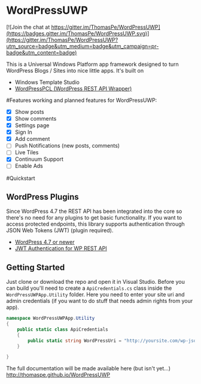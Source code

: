 # WordPressUWP

[![Join the chat at https://gitter.im/ThomasPe/WordPressUWP](https://badges.gitter.im/ThomasPe/WordPressUWP.svg)](https://gitter.im/ThomasPe/WordPressUWP?utm_source=badge&utm_medium=badge&utm_campaign=pr-badge&utm_content=badge)

This is a Universal Windows Platform app framework designed to turn WordPress Blogs / Sites into nice little apps. It's built on
* Windows Template Studio
* [WordPressPCL (WordPress REST API Wrapper)](https://github.com/ThomasPe/WordPressPCL)

#Features
working and planned features for WordPressUWP:
- [x] Show posts
- [x] Show comments
- [x] Settings page
- [x] Sign In
- [x] Add comment
- [ ] Push Notifications (new posts, comments)
- [ ] Live Tiles
- [x] Continuum Support
- [ ] Enable Ads

#Quickstart

## WordPress Plugins
Since WordPress 4.7 the REST API has been integrated into the core so there's no need for any plugins to get basic functionality. If you want to access protected endpoints, this library supports authentication through JSON Web Tokens (JWT) (plugin required).

* [WordPress 4.7 or newer](https://wordpress.org/)
* [JWT Authentication for WP REST API](https://wordpress.org/plugins/jwt-authentication-for-wp-rest-api/)

## Getting Started

Just clone or download the repo and open it in Visual Studio. Before you can build you'll need to create a `ApiCredentials.cs` class inside the `WordPressUWPApp.Utility` folder. Here you need to enter your site uri and admin credentials (if you want to do stuff that needs admin rights from your app).

```c#
namespace WordPressUWPApp.Utility
{
    public static class ApiCredentials
    {
        public static string WordPressUri = "http://yoursite.com/wp-json/";
    }

}

```
    

The full documentation will be made available here (but isn't yet...) 
http://thomaspe.github.io/WordPressUWP
